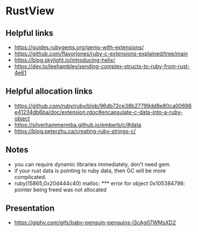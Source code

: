 # RustView

## Helpful links
- https://guides.rubygems.org/gems-with-extensions/
- https://github.com/flavorjones/ruby-c-extensions-explained/tree/main
- https://blog.skylight.io/introducing-helix/
- https://dev.to/leehambley/sending-complex-structs-to-ruby-from-rust-4e61

## Helpful allocation links
-  https://github.com/ruby/ruby/blob/96db72ce38b27799dd8e80ca00696e41234db6ba/doc/extension.rdoc#encapsulate-c-data-into-a-ruby-object
- https://silverhammermba.github.io/emberb/c/#data
- https://blog.peterzhu.ca/creating-ruby-strings-c/


## Notes
- you can require dynamic libraries immediately, don't need gem.
- if your rust data is pointing to ruby data, then GC will be more complicated.
- ruby(15865,0x20d444c40) malloc: *** error for object 0x105384798: pointer being freed was not allocated

## Presentation
- https://giphy.com/gifs/baby-penguin-penguins-l3cAg07WMsXD2
